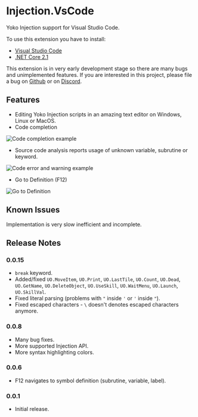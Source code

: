 # Injection.VsCode

Yoko Injection support for Visual Studio Code.

To use this extension you have to install:

- [Visual Studio Code](https://code.visualstudio.com/)
- [.NET Core 2.1](https://dotnet.microsoft.com/download/dotnet-core/2.1)

This extension is in very early development stage so there are many bugs
and unimplemented features. If you are interested in this project, please file a bug on [Github](https://github.com/uoinfusion/InjectionScript/issues) or on [Discord](https://discord.gg/Ng3RDke).

## Features

- Editing Yoko Injection scripts in an amazing text editor on Windows, Linux or MacOS.
- Code completion

![Code completion example](https://raw.githubusercontent.com/uoinfusion/InjectionScript/master/clients/vscode/images/code-completion.gif)

- Source code analysis reports usage of unknown variable, subrutine or keyword.

![Code error and warning example](https://raw.githubusercontent.com/uoinfusion/InjectionScript/master/clients/vscode/images/code-analysis.gif)

- Go to Definition (F12)

![Go to Definition](https://raw.githubusercontent.com/uoinfusion/InjectionScript/master/clients/vscode/images/goto-definition.gif)

## Known Issues

Implementation is very slow inefficient and incomplete.

## Release Notes

### 0.0.15

- `break` keyword.
- Added/fixed `UO.MoveItem`, `UO.Print`, `UO.LastTile`, `UO.Count`, `UO.Dead`, `UO.GetName`, `UO.DeleteObject`, `UO.UseSkill`, `UO.WaitMenu`, `UO.Launch`, `UO.SkillVal`.
- Fixed literal parsing (problems with `"` inside `'` or `'` inside `"`).
- Fixed escaped characters - `\` doesn't denotes escaped characters anymore.

### 0.0.8

- Many bug fixes.
- More supported Injection API.
- More syntax highlighting colors.

### 0.0.6

- F12 navigates to symbol definition (subrutine, variable, label).

### 0.0.1

- Initial release.
